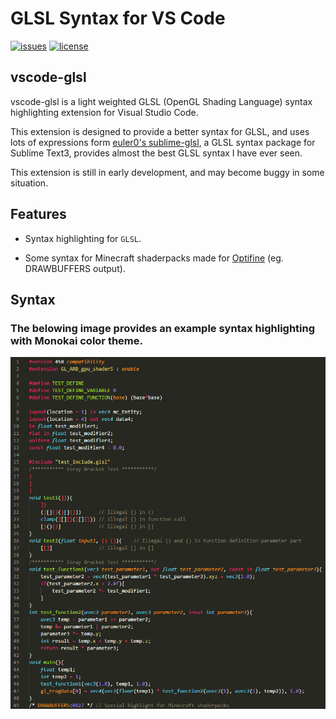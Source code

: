 # GLSL Syntax for VS Code

[![issues](https://img.shields.io/github/issues/GeforceLegend/vscode-glsl.svg)](https://github.com/GeForceLegend/vscode-glsl/issues)
[![license](https://img.shields.io/github/license/GeforceLegend/vscode-glsl.svg)](https://github.com/GeForceLegend/vscode-glsl)

## vscode-glsl

vscode-glsl is a light weighted GLSL (OpenGL Shading Language) syntax highlighting extension for Visual Studio Code. 

This extension is designed to provide a better syntax for GLSL, and uses lots of expressions form [euler0's sublime-glsl](https://github.com/euler0/sublime-glsl), a GLSL syntax package for Sublime Text3, provides almost the best GLSL syntax I have ever seen.

This extension is still in early development, and may become buggy in some situation.

## Features

 - Syntax highlighting for `GLSL`.

 - Some syntax for Minecraft shaderpacks made for [Optifine](https://www.optifine.net) (eg. DRAWBUFFERS output).

## Syntax

### The belowing image provides an example syntax highlighting with Monokai color theme.

![syntax](images/syntax-example.png)

## 
